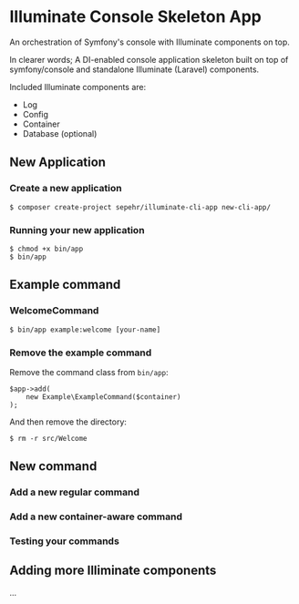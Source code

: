 # Illuminate Console Skeleton App
An orchestration of Symfony's console with Illuminate components on top.

In clearer words; A DI-enabled console application skeleton built on top of symfony/console and standalone Illuminate (Laravel) components.  

Included Illuminate components are:
- Log
- Config
- Container
- Database (optional)


## New Application
### Create a new application
```shell
$ composer create-project sepehr/illuminate-cli-app new-cli-app/
```

### Running your new application
```
$ chmod +x bin/app
$ bin/app
```


## Example command
### WelcomeCommand
```
$ bin/app example:welcome [your-name]
```

### Remove the example command
Remove the command class from `bin/app`:

```
$app->add(
    new Example\ExampleCommand($container)
);
```

And then remove the directory:

`$ rm -r src/Welcome`


## New command
### Add a new regular command
### Add a new container-aware command
### Testing your commands


## Adding more Illiminate components
...
